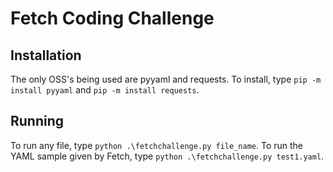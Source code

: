 Fetch Coding Challenge
===
## Installation
The only OSS's being used are pyyaml and requests. To install, type `pip -m install pyyaml` and `pip -m install requests`. 
## Running
To run any file, type `python .\fetchchallenge.py file_name`. To run the YAML sample given by Fetch, type `python .\fetchchallenge.py test1.yaml`. 
